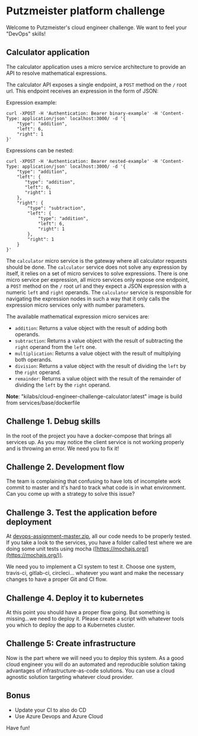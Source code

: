 # Putzmeister platform challenge

Welcome to Putzmeister's cloud engineer challenge.
We want to feel your "DevOps" skills!

## Calculator application

The calculator application uses a micro service architecture to provide an API to resolve mathematical expressions.

The calculator API exposes a single endpoint, a `POST` method on the `/` root url.
This endpoint receives an expression in the form of JSON:

Expression example:

```
curl -XPOST -H 'Authentication: Bearer binary-example' -H 'Content-Type: application/json' localhost:3000/ -d '{
    "type": "addition",
    "left": 6,
    "right": 1
}'

```

Expressions can be nested:

```
curl -XPOST -H 'Authentication: Bearer nested-example' -H 'Content-Type: application/json' localhost:3000/ -d '{
    "type": "addition",
    "left": {
       "type": "addition",
       "left": 6,
       "right": 1
    },
    "right": {
        "type": "subtraction",
        "left": {
            "type": "addition",
            "left": 6,
            "right": 1
        },
        "right": 1
    }
}'

```

The `calculator` micro service is the gateway where all calculator requests should be done.
The `calculator` service does not solve any expression by itself, it relies on a set of micro services to solve expressions.
There is one micro service per expression, all micro services only expose one endpoint, a `POST` method on the `/` root url and they expect a JSON expression with a numeric `left` and `right` operands.
The `calculator` service is responsible for navigating the expression nodes in such a way that it only calls the expression micro services only with number parameters.

The available mathematical expression micro services are:

- `addition`:
Returns a value object with the result of adding both operands.
- `subtraction`:
Returns a value object with the result of subtracting the `right` operand from the `left` one.
- `multiplication`:
Returns a value object with the result of multiplying both operands.
- `division`:
Returns a value object with the result of dividing the `left` by the `right` operand.
- `remainder`:
Returns a value object with the result of the remainder of dividing the `left` by the `right` operand.

**Note**:
"kilabs/cloud-engineer-challenge-calculator:latest" image is build from services/base/dockerfile

## Challenge 1. Debug skills

In the root of the project you have a docker-compose that brings all services up.
As you may notice the client service is not working properly and is throwing an error.
We need you to fix it!

## Challenge 2. Development flow

The team is complaining that confusing to have lots of incomplete work commit to master and it's hard to track what code is in what environment.
Can you come up with a strategy to solve this issue?

## Challenge 3. Test the application before deployment

At [devops-assignment-master.zip](https://www.notion.so/.attachments/devops-assignment-master-a22c3c3c-4840-4242-9712-f45e280f8ae9.zip), all our code needs to be properly tested. If you take a look to the services, you have a folder called test where we are doing some unit tests using mocha ([https://mochajs.org/](https://mochajs.org/)).

We need you to implement a CI system to test it.
Choose one system, travis-ci, gitlab-ci, circleci... whatever you want and make the necessary changes to have a proper Git and CI flow.

## Challenge 4. Deploy it to kubernetes

At this point you should have a proper flow going. But something is missing...we need to deploy it.
Please create a script with whatever tools you which to deploy the app to a Kubernetes cluster.

## Challenge 5: Create infrastructure

Now is the part where we will need you to deploy this system.
As a good cloud engineer you will do an automated and reproducible solution taking advantages of infrastructure-as-code solutions. You can use a cloud agnostic solution targeting whatever cloud provider.

## Bonus

- Update your CI to also do CD
- Use Azure Devops and Azure Cloud

Have fun!